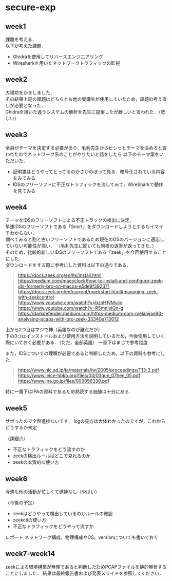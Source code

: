 # secure-exp

## week1
課題を考える．  
以下が考えた課題．
- Ghidraを使用してリバースエンジニアリング
- Wiresherkを用いたネットワークトラフィックの監視

## week2
大寝坊をかましました．  
その結果上記の課題はどちらとも他の受講生が使用していたため，課題の考え直しが必要となった．  
Ghidraを用いた違うシステムの解析を先生に提案したが難しいと言われた．（悲しい）

## week3
全員がテーマを決定する必要があり，毛利先生からビシっとテーマを決めろと言われたのでネットワーク系のことがやりたいと話をしたら
以下のテーマ案をいただいた．  
- 証明書はどうやってとってるのかさかのぼって見る．暗号化されている内容をみてみる
- IDSのフリーソフトに不正なトラフィックを流してみて，WireSharkで動作を見てみる

## week4
テーマをIDSのフリーソフトによる不正トラックの検出に決定．  
早速IDSのフリーソフトである「Snort」をダウンロードしようとするもイマイチわからない．  
調べてみると割と古いフリーソフトであるため現在のOSのバージョンに適応していない可能性が高い．
（毛利先生に聞いても同様の返答が返ってきた．）  
そのため，比較的新しいIDSのフリーソフトである「zeek」を今回使用することにした．  
ダウンロードをする際に参考にした資料は以下の通りである．
> https://docs.zeek.org/en/lts/install.html  
> https://medium.com/macoclock/how-to-install-and-configure-zeek-ids-formerly-bro-on-macos-e5de8f392371  
> https://docs.zeek.org/en/current/quickstart.html#managing-zeek-with-zeekcontrol  
> https://www.youtube.com/watch?v=bznH1yMyjjo  
> https://www.youtube.com/watch?v=R5mnIvjQn-g  
> https://darkdefender.medium.com/https-medium-com-melanijan93-analysing-pcaps-with-bro-zeek-33340e710012

上から2つ目はマジで神（英語なのが難点だが）  
下の3つはインストールおよび使用方法を説明しているため，今後使用していく際にいておく必要がある．（ただ，全部英語） 
一番下はまじで参考程度
  
また，IDSについての理解が必要であると判断したため，以下の資料も参考にした．  
> https://www.nic.ad.jp/ja/materials/iw/2005/proceedings/T13-2.pdf  
> https://www.ieice-hbkb.org/files/03/03gun_07hen_05.pdf  
> https://www.ipa.go.jp/files/000056339.pdf  

特に一番下はIPAの資料であるため熟読する価値は十分にある．

## week5
サボったので全然進捗ないです．
logの見方は大体わかったのですが，これからどうするか未定

〈課題点〉
- 不正なトラフィックをどう流すのか
- zeekの検出ルールはどこで見れるのか
- zeekの本質的な使い方

## week6
今週も他の活動が忙しくて進捗なし（やばい）

〈今後の予定〉
- zeekはどうやって検出しているのかルールの確認
- zeekctlの使い方
- 不正なトラフィックをどうやって流すか

レポート
ネットワーク構成，物理構成やOS，versionについても書いておく

## week7-week14
zeekによる環境構築が無理であると判断したためPCAPファイルを静的解析することにしました．
結果は最終報告書および発表スライドを参照してください．
